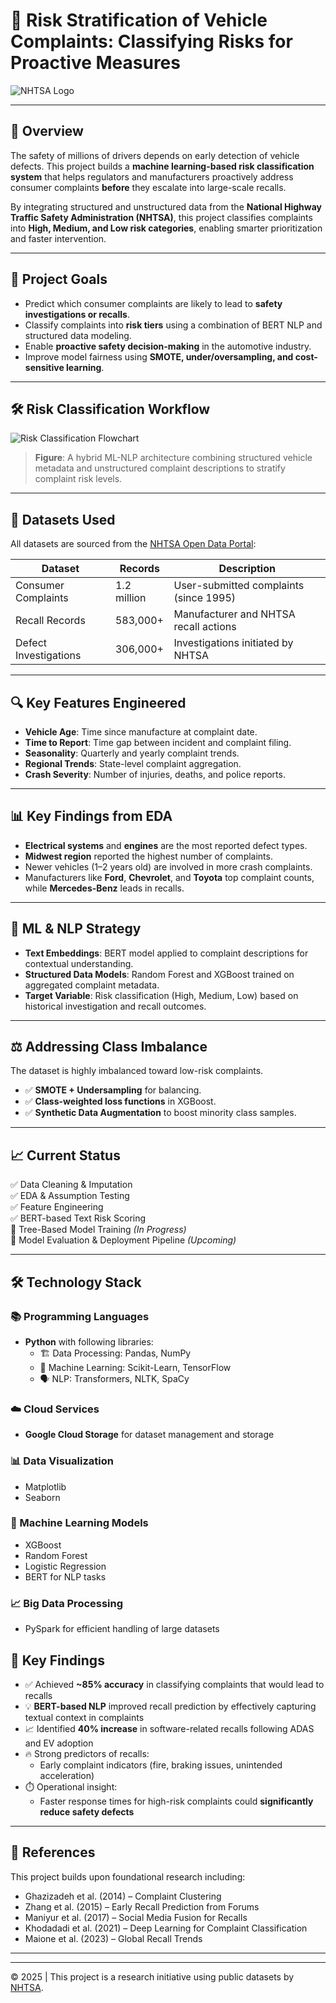 # 🚗 Risk Stratification of Vehicle Complaints: Classifying Risks for Proactive Measures

![NHTSA Logo](Picture1.png)

---

## 📌 Overview

The safety of millions of drivers depends on early detection of vehicle defects. This project builds a **machine learning-based risk classification system** that helps regulators and manufacturers proactively address consumer complaints **before** they escalate into large-scale recalls.

By integrating structured and unstructured data from the **National Highway Traffic Safety Administration (NHTSA)**, this project classifies complaints into **High, Medium, and Low risk categories**, enabling smarter prioritization and faster intervention.

---

## 🧠 Project Goals

- Predict which consumer complaints are likely to lead to **safety investigations or recalls**.
- Classify complaints into **risk tiers** using a combination of BERT NLP and structured data modeling.
- Enable **proactive safety decision-making** in the automotive industry.
- Improve model fairness using **SMOTE, under/oversampling, and cost-sensitive learning**.

---

## 🛠️ Risk Classification Workflow

![Risk Classification Flowchart](Picture2.jpg)

> **Figure**: A hybrid ML-NLP architecture combining structured vehicle metadata and unstructured complaint descriptions to stratify complaint risk levels.

---

## 📁 Datasets Used

All datasets are sourced from the [NHTSA Open Data Portal](https://www.nhtsa.gov/nhtsa-datasets-and-apis):

| Dataset                 | Records      | Description |
|-------------------------|--------------|-------------|
| Consumer Complaints     | 1.2 million  | User-submitted complaints (since 1995) |
| Recall Records          | 583,000+     | Manufacturer and NHTSA recall actions |
| Defect Investigations   | 306,000+     | Investigations initiated by NHTSA |

---

## 🔍 Key Features Engineered

- **Vehicle Age**: Time since manufacture at complaint date.
- **Time to Report**: Time gap between incident and complaint filing.
- **Seasonality**: Quarterly and yearly complaint trends.
- **Regional Trends**: State-level complaint aggregation.
- **Crash Severity**: Number of injuries, deaths, and police reports.

---

## 📊 Key Findings from EDA

- **Electrical systems** and **engines** are the most reported defect types.
- **Midwest region** reported the highest number of complaints.
- Newer vehicles (1–2 years old) are involved in more crash complaints.
- Manufacturers like **Ford**, **Chevrolet**, and **Toyota** top complaint counts, while **Mercedes-Benz** leads in recalls.

---

## 🤖 ML & NLP Strategy

- **Text Embeddings**: BERT model applied to complaint descriptions for contextual understanding.
- **Structured Data Models**: Random Forest and XGBoost trained on aggregated complaint metadata.
- **Target Variable**: Risk classification (High, Medium, Low) based on historical investigation and recall outcomes.

---

## ⚖️ Addressing Class Imbalance

The dataset is highly imbalanced toward low-risk complaints.

- ✅ **SMOTE + Undersampling** for balancing.
- ✅ **Class-weighted loss functions** in XGBoost.
- ✅ **Synthetic Data Augmentation** to boost minority class samples.

---

## 📈 Current Status

✅ Data Cleaning & Imputation  
✅ EDA & Assumption Testing  
✅ Feature Engineering  
✅ BERT-based Text Risk Scoring  
🔄 Tree-Based Model Training *(In Progress)*  
🔄 Model Evaluation & Deployment Pipeline *(Upcoming)*

---

## 🛠️ Technology Stack

### 📚 Programming Languages
- **Python** with following libraries:
  - 🏗️ Data Processing: Pandas, NumPy
  - 🤖 Machine Learning: Scikit-Learn, TensorFlow
  - 🗣️ NLP: Transformers, NLTK, SpaCy

### ☁️ Cloud Services
- **Google Cloud Storage** for dataset management and storage

### 📊 Data Visualization
- Matplotlib
- Seaborn

### 🧠 Machine Learning Models
- XGBoost
- Random Forest
- Logistic Regression
- BERT for NLP tasks

### 📈 Big Data Processing
- PySpark for efficient handling of large datasets

## 🔑 Key Findings

- ✅ Achieved **~85% accuracy** in classifying complaints that would lead to recalls
- 💡 **BERT-based NLP** improved recall prediction by effectively capturing textual context in complaints
- 📈 Identified **40% increase** in software-related recalls following ADAS and EV adoption
- 🔥 Strong predictors of recalls:
  - Early complaint indicators (fire, braking issues, unintended acceleration)
- ⏱️ Operational insight:
  - Faster response times for high-risk complaints could **significantly reduce safety defects**


---

## 🔗 References

This project builds upon foundational research including:

- Ghazizadeh et al. (2014) – Complaint Clustering  
- Zhang et al. (2015) – Early Recall Prediction from Forums  
- Maniyur et al. (2017) – Social Media Fusion for Recalls  
- Khodadadi et al. (2021) – Deep Learning for Complaint Classification  
- Maione et al. (2023) – Global Recall Trends

---


---

© 2025 | This project is a research initiative using public datasets by [NHTSA](https://www.nhtsa.gov/).  

